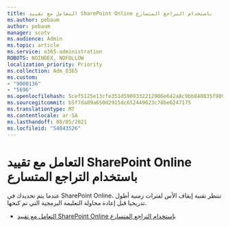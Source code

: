 ```yaml
---
title: التعامل مع تقييد SharePoint Online باستخدام التراجع المتسارع
ms.author: pebaum
author: pebaum
manager: scotv
ms.audience: Admin
ms.topic: article
ms.service: o365-administration
ROBOTS: NOINDEX, NOFOLLOW
localization_priority: Priority
ms.collection: Adm_O365
ms.custom:
- "9000136"
- "5696"
ms.openlocfilehash: 5cef5125e13cfe351d5909332212906e642a8c9bb840835f909fa3a6cdd7a441
ms.sourcegitcommit: b5f7da89a650d2915dc652449623c78be6247175
ms.translationtype: MT
ms.contentlocale: ar-SA
ms.lasthandoff: 08/05/2021
ms.locfileid: "54043526"
---
```

# <a name="handle-sharepoint-online-throttling-by-using-exponential-back-off"></a>التعامل مع تقييد SharePoint Online باستخدام التراجع المتسارع

عندما يتم تحديدك في SharePoint Online، تنتظر تقنية إيقاف الأس لفترات زمنية أطول تدريجيا قبل إعادة محاولة التعليمة البرمجية التي تم كبحها.

- [التعامل مع تقييد SharePoint Online باستخدام التراجع المتسارع](https://docs.microsoft.com/sharepoint/dev/solution-guidance/handle-sharepoint-online-throttling-by-using-exponential-back-off)
